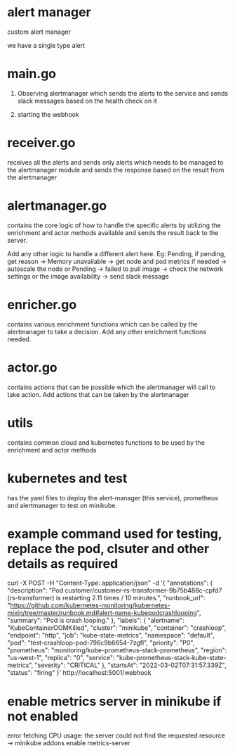 # alert manager
 custom alert manager

we have a single type alert
# main.go

1. Observing alertmanager which sends the alerts to the service and sends slack messages based on the health check on it

2. starting the webhook 

# receiver.go

receives all the alerts and sends only alerts which needs to be managed to the alertmanager module and sends the response based on the result from the alertmanager

# alertmanager.go

contains the core logic of how to handle the specific alerts by utilizing the enrichment and actor methods available and sends the result back to the server. 

Add any other logic to handle a different alert here. Eg: Pending, if pending, get reason -> Memory unavailable -> get node and pod metrics if needed -> autoscale the node 
or 
Pending -> failed to pull image -> check the network settings or the image availability -> send slack message

# enricher.go

contains various enrichment functions which can be called by the alertmanager to take a decision. Add any other enrichment functions needed.

# actor.go

contains actions that can be possible which the alertmanager will call to take action. Add actions that can be taken by the alertmanager

# utils

contains common cloud and kubernetes functions to be used by the enrichment and actor methods

# kubernetes and test

has the yaml files to deploy the alert-manager (this service), prometheus and alertmanager to test on minikube. 




# example command used for testing, replace the pod, clsuter and other details as required

curl -X POST -H "Content-Type: application/json" -d '{
  "annotations": {
    "description": "Pod customer/customer-rs-transformer-9b75b488c-cpfd7 (rs-transformer) is restarting 2.11 times / 10 minutes.",
    "runbook_url": "https://github.com/kubernetes-monitoring/kubernetes-mixin/tree/master/runbook.md#alert-name-kubepodcrashlooping",
    "summary": "Pod is crash looping."
  },
  "labels": {
    "alertname": "KubeContainerOOMKilled",
    "cluster": "minikube",
    "container": "crashloop",
    "endpoint": "http",
    "job": "kube-state-metrics",
    "namespace": "default",
    "pod": "test-crashloop-pod-796c9b6654-7zgfl",
    "priority": "P0",
    "prometheus": "monitoring/kube-prometheus-stack-prometheus",
    "region": "us-west-1",
    "replica": "0",
    "service": "kube-prometheus-stack-kube-state-metrics",
    "severity": "CRITICAL"
  },
  "startsAt": "2022-03-02T07:31:57.339Z",
  "status": "firing"
}' http://localhost:5001/webhook

# enable metrics server in minikube if not enabled
error fetching CPU usage: the server could not find the requested resource -> minikube addons enable metrics-server